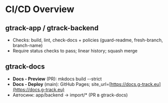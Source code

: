 # CI/CD Overview

## gtrack-app / gtrack-backend

* Checks: build, lint, check-docs + policies (guard-readme, fresh-branch, branch-name)
* Require status checks to pass; linear history; squash merge

## gtrack-docs

* **Docs - Preview** (PR): mkdocs build --strict
* **Docs - Deploy** (main): GitHub Pages; site_url=[https://docs.g-track.eu](https://docs.g-track.eu)
* Автосинк: app/backend → import/* (PR в gtrack-docs)
